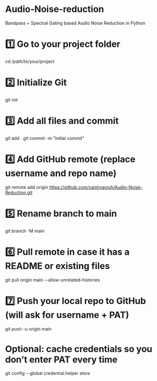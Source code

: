 # Audio-Noise-reduction
Bandpass + Spectral Gating based Audio Noise Reduction in Python
# 1️⃣ Go to your project folder
cd /path/to/your/project

# 2️⃣ Initialize Git
git init

# 3️⃣ Add all files and commit
git add .
git commit -m "Initial commit"

# 4️⃣ Add GitHub remote (replace username and repo name)
git remote add origin https://github.com/vaishnaviuh/Audio-Noise-Reduction.git

# 5️⃣ Rename branch to main
git branch -M main

# 6️⃣ Pull remote in case it has a README or existing files
git pull origin main --allow-unrelated-histories

# 7️⃣ Push your local repo to GitHub (will ask for username + PAT)
git push -u origin main

# Optional: cache credentials so you don’t enter PAT every time
git config --global credential.helper store
